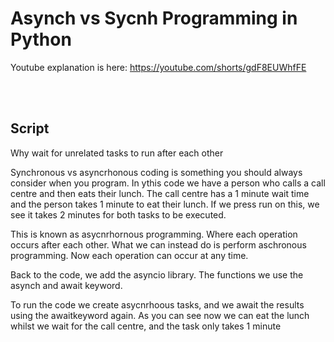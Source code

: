 # Asynch vs Sycnh Programming in Python

Youtube explanation is here: https://youtube.com/shorts/gdF8EUWhfFE

<br>
<br>

## Script
Why wait for unrelated tasks to run after each other

Synchronous vs asyncrhonous coding is something you should always consider when you program. 
In ythis code we have a person who calls a call centre and then eats their lunch.
The call centre has a 1 minute wait time and the person takes 1 minute to eat their lunch. If we press run on this, we see it takes 2 minutes for both tasks to be executed.

This is known as asycnrhornous programming. Where each operation occurs after each other.
What we can instead do is perform aschronous programming. Now each operation can occur at any time.

Back to the code, we add the asyncio library. The functions we use the asynch and await keyword.

To run the code we create asycnrhoous tasks, and we await the results using the awaitkeyword again.
As you can see now we can eat the lunch whilst we wait for the call centre, and the task only takes 1 minute 
